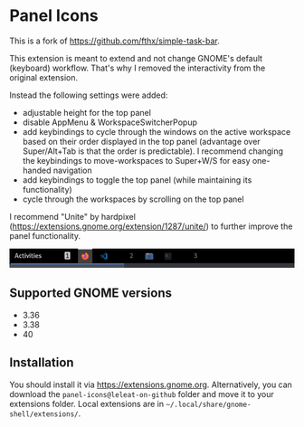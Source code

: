 # Panel Icons

This is a fork of https://github.com/fthx/simple-task-bar. 

This extension is meant to extend and not change GNOME's default (keyboard) workflow. That's why I removed the interactivity from the original extension. 

Instead the following settings were added:

- adjustable height for the top panel
- disable AppMenu & WorkspaceSwitcherPopup
- add keybindings to cycle through the windows on the active workspace based on their order displayed in the top panel (advantage over Super/Alt+Tab is that the order is predictable). I recommend changing the keybindings to move-workspaces to Super+W/S for easy one-handed navigation
- add keybindings to toggle the top panel (while maintaining its functionality)
- cycle through the workspaces by scrolling on the top panel

I recommend "Unite" by hardpixel (https://extensions.gnome.org/extension/1287/unite/) to further improve the panel functionality.

![Preview](preview.png)

## Supported GNOME versions

- 3.36
- 3.38
- 40

## Installation

You should install it via https://extensions.gnome.org. Alternatively, you can download the `panel-icons@leleat-on-github` folder and move it to your extensions folder. Local extensions are in `~/.local/share/gnome-shell/extensions/`.
